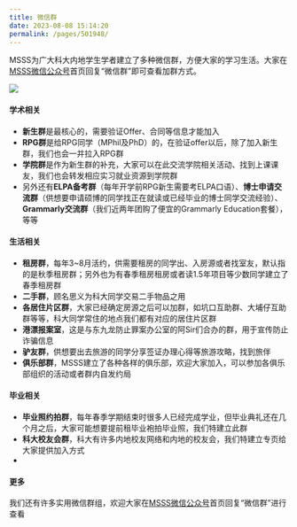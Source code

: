```yaml
---
title: 微信群
date: 2023-08-08 15:14:20
permalink: /pages/501948/
---
```


MSSS为广大科大内地学生学者建立了多种微信群，方便大家的学习生活。大家在[MSSS微信公众号](/pages/d310b3/)首页回复“微信群”即可查看加群方式。

![](https://cdn.staticaly.com/gh/jerry01777/picx-images-hosting@master/20230811/01.644ee14f6440.webp)

#### 学术相关

- **新生群**是最核心的，需要验证Offer、合同等信息才能加入
- **RPG群**是给RPG同学（MPhil及PhD）的，在验证offer以后，除了加入新生群，我们也会一并拉入RPG群
- **学院群**是作为新生群的补充，大家可以在此交流学院相关活动、找到上课课友，我们也会转发相应实习就业资源到学院群
- 另外还有**ELPA备考群**（每年开学前RPG新生需要考ELPA口语）、**博士申请交流群**（供想要申请硕博的同学找正在就读或已经毕业的博士同学交流经验）、**Grammarly交流群**（我们近两年团购了便宜的Grammarly Education套餐），等等

#### 生活相关

- **租房群**，每年3~8月活约，供需要租房的同学出、入房源或者找室友，默认指的是秋季租房群；另外也为有春季租房租房或者读1.5年项目等少数同学建立了春季租房群
- **二手群**，顾名思义为科大同学交易二手物品之用
- **各居住片区群**，大家已经确定房源之后可以加群，如坑口互助群、大埔仔互助群等等，科大同学常住的地点我们都有对应的居住片区群
- **港漂报案室**，这是与东九龙防止罪案办公室的阿Sir们合办的群，用于宣传防止诈骗信息
- **驴友群**，供想要出去旅游的同学分享签证办理心得等旅游攻略，找到旅伴
- **俱乐部群**，MSSS建立了各种各样的俱乐部，欢迎大家加入，可以参加各俱乐部组织的活动或者群内自发约局

#### 毕业相关

- **毕业照约拍群**，每年春季学期结束时很多人已经完成学业，但毕业典礼还在几个月之后，大家可能想要提前租毕业袍拍毕业照，我们特建立此群
- **科大校友会群**，科大有许多内地校友网络和内地的校友会，我们特建立专页给大家提供加入方式
- 

#### 更多

我们还有许多实用微信群组，欢迎大家在[MSSS微信公众号](/pages/d310b3/)首页回复“微信群”进行查看
